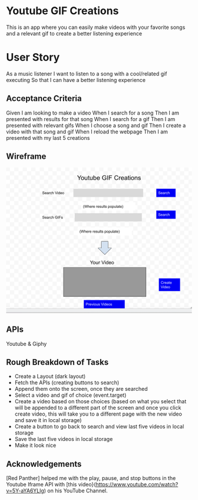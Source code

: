 # Youtube GIF Creations

This is an app where you can easily make videos with your favorite songs
and a relevant gif to create a better listening experience

# User Story

As a music listener
I want to listen to a song with a cool/related gif executing
So that I can have a better listening experience

## Acceptance Criteria

Given I am looking to make a video
When I search for a song
Then I am presented with results for that song
When I search for a gif
Then I am presented with relevant gifs
When I choose a song and gif
Then I create a video with that song and gif
When I reload the webpage
Then I am presented with my last 5 creations

## Wireframe

![Wireframe](./assets/images/screenshot.png)

## APIs

Youtube & Giphy

## Rough Breakdown of Tasks

- Create a Layout (dark layout)
- Fetch the APIs (creating buttons to search)
- Append them onto the screen, once they are searched
- Select a video and gif of choice (event.target)
- Create a video based on those choices (based on what you select that
will be appended to a different part of the screen and once you click
create video, this will take you to a different page with the new video
and save it in local storage)
- Create a button to go back to search and view last five videos in local storage
- Save the last five videos in local storage  
- Make it look nice

## Acknowledgements

[Red Panther] helped me with the play, pause, and stop buttons in the Youtube Iframe API with [this video}(https://www.youtube.com/watch?v=5Y-aYA6YLlg) on his YouTube Channel. 